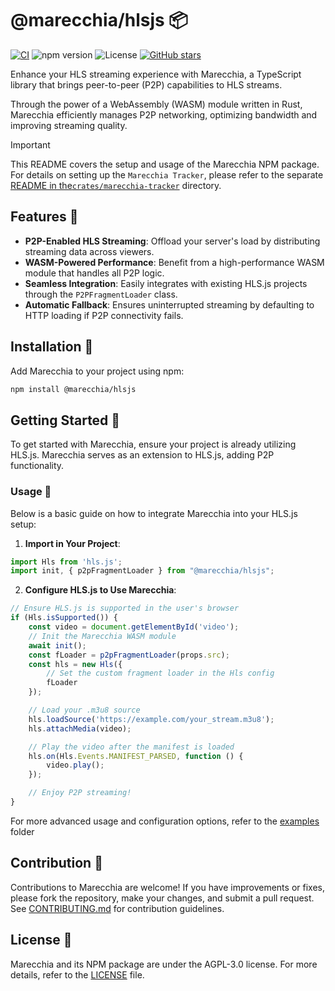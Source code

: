 # @marecchia/hlsjs 📦

[![CI](https://github.com/ferrohd/marecchia/actions/workflows/ci.yml/badge.svg)](https://github.com/ferrohd/marecchia/actions/workflows/ci.yml)
![npm version](https://img.shields.io/npm/v/@marecchia/hlsjs.svg)
![License](https://img.shields.io/badge/license-AGPL--3.0-blue)
[![GitHub stars](https://img.shields.io/github/stars/ferrohd/marecchia?style=social)](https://github.com/ferrohd/marecchia)

Enhance your HLS streaming experience with Marecchia, a TypeScript library that brings peer-to-peer (P2P) capabilities to HLS streams.

Through the power of a WebAssembly (WASM) module written in Rust, Marecchia efficiently manages P2P networking, optimizing bandwidth and improving streaming quality.

> [!IMPORTANT]
> This README covers the setup and usage of the Marecchia NPM package.
> For details on setting up the `Marecchia Tracker`, please refer to the separate [README in the`crates/marecchia-tracker`](<https://github.com/ferrohd/marecchia/blob/master/crates/marecchia-tracker/README.md>) directory.

## Features 🚀

- **P2P-Enabled HLS Streaming**: Offload your server's load by distributing streaming data across viewers.
- **WASM-Powered Performance**: Benefit from a high-performance WASM module that handles all P2P logic.
- **Seamless Integration**: Easily integrates with existing HLS.js projects through the `P2PFragmentLoader` class.
- **Automatic Fallback**: Ensures uninterrupted streaming by defaulting to HTTP loading if P2P connectivity fails.

## Installation 💾

Add Marecchia to your project using npm:

```bash
npm install @marecchia/hlsjs
```

## Getting Started 🌱

To get started with Marecchia, ensure your project is already utilizing HLS.js. Marecchia serves as an extension to HLS.js, adding P2P functionality.

### Usage 🔧

Below is a basic guide on how to integrate Marecchia into your HLS.js setup:

1. **Import in Your Project**:

```typescript
import Hls from 'hls.js';
import init, { p2pFragmentLoader } from "@marecchia/hlsjs";
```

2. **Configure HLS.js to Use Marecchia**:

```typescript
// Ensure HLS.js is supported in the user's browser
if (Hls.isSupported()) {
    const video = document.getElementById('video');
    // Init the Marecchia WASM module
    await init();
    const fLoader = p2pFragmentLoader(props.src);
    const hls = new Hls({
        // Set the custom fragment loader in the Hls config
        fLoader
    });

    // Load your .m3u8 source
    hls.loadSource('https://example.com/your_stream.m3u8');
    hls.attachMedia(video);

    // Play the video after the manifest is loaded
    hls.on(Hls.Events.MANIFEST_PARSED, function () {
        video.play();
    });

    // Enjoy P2P streaming!
}
```

For more advanced usage and configuration options, refer to the [examples](https://github.com/ferrohd/marecchia/tree/master/examples) folder

## Contribution 🤝

Contributions to Marecchia are welcome! If you have improvements or fixes, please fork the repository, make your changes, and submit a pull request. See [CONTRIBUTING.md](CONTRIBUTING.md) for contribution guidelines.

## License 📜

Marecchia and its NPM package are under the AGPL-3.0 license. For more details, refer to the [LICENSE](LICENSE) file.
